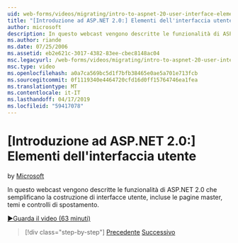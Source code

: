 ```yaml
---
uid: web-forms/videos/migrating/intro-to-aspnet-20-user-interface-elements
title: "[Introduzione ad ASP.NET 2.0:] Elementi dell'interfaccia utente | Microsoft Docs"
author: microsoft
description: In questo webcast vengono descritte le funzionalità di ASP.NET 2.0 che semplificano la costruzione di interfacce utente, incluse le pagine master, temi e controlli di spostamento.
ms.author: riande
ms.date: 07/25/2006
ms.assetid: eb2e621c-3017-4382-83ee-cbec8148ac04
msc.legacyurl: /web-forms/videos/migrating/intro-to-aspnet-20-user-interface-elements
msc.type: video
ms.openlocfilehash: a0a7ca569bc5d1f7bfb38465e0ae5a701e713fcb
ms.sourcegitcommit: 0f1119340e4464720cfd16d0ff15764746ea1fea
ms.translationtype: MT
ms.contentlocale: it-IT
ms.lasthandoff: 04/17/2019
ms.locfileid: "59417078"
---
```

# <a name="intro-to-aspnet-20-user-interface-elements"></a>[Introduzione ad ASP.NET 2.0:] Elementi dell'interfaccia utente

by [Microsoft](https://github.com/microsoft)

In questo webcast vengono descritte le funzionalità di ASP.NET 2.0 che semplificano la costruzione di interfacce utente, incluse le pagine master, temi e controlli di spostamento.

[&#9654;Guarda il video (63 minuti)](https://channel9.msdn.com/Blogs/ASP-NET-Site-Videos/intro-to-aspnet-20-user-interface-elements)

> [!div class="step-by-step"]
> [Precedente](intro-to-aspnet-20-aspnet-20-fundamentals.md)
> [Successivo](migrating-from-classic-asp-to-aspnet.md)
